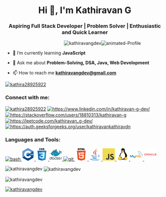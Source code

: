 <h1 align="center">Hi 👋, I'm Kathiravan G</h1>
<h3 align="center">Aspiring Full Stack Developer | Problem Solver | Enthusiastic and Quick Learner</h3>
<img align="right" alt="animated-Profile" width=200px src="https://img.freepik.com/premium-photo/portrait-successful-programmer-game-developer-coder-guy-uses-computer-laptop-work-game-design-hacker-boy-generative-ai-cyber-gamer_117038-7605.jpg">
<p align="right"> <img src="https://komarev.com/ghpvc/?username=kathiravangdev&label=Profile%20views&color=0e75b6&style=flat" alt="kathiravangdev" /> </p>

- 🌱 I’m currently learning **JavaScript**

- 💬 Ask me about **Problem-Solving, DSA, Java, Web Development**

- 📫 How to reach me **kathiravangdev@gmail.com**

<p align="left"> <a href="https://twitter.com/kathira28925922" target="blank"><img src="https://img.shields.io/twitter/follow/kathira28925922?logo=twitter&style=for-the-badge" alt="kathira28925922" /></a> </p>

<h3 align="left">Connect with me:</h3>
<p align="left">
<a href="https://twitter.com/kathira28925922" target="blank"><img align="center" src="https://raw.githubusercontent.com/rahuldkjain/github-profile-readme-generator/master/src/images/icons/Social/twitter.svg" alt="kathira28925922" height="30" width="40" /></a>
<a href="https://linkedin.com/in/https://www.linkedin.com/in/kathiravan-g-dev/" target="blank"><img align="center" src="https://raw.githubusercontent.com/rahuldkjain/github-profile-readme-generator/master/src/images/icons/Social/linked-in-alt.svg" alt="https://www.linkedin.com/in/kathiravan-g-dev/" height="30" width="40" /></a>
<a href="https://stackoverflow.com/users/https://stackoverflow.com/users/18810313/kathiravan-g" target="blank"><img align="center" src="https://raw.githubusercontent.com/rahuldkjain/github-profile-readme-generator/master/src/images/icons/Social/stack-overflow.svg" alt="https://stackoverflow.com/users/18810313/kathiravan-g" height="30" width="40" /></a>
<a href="https://www.leetcode.com/https://leetcode.com/kathiravan_g-dev/" target="blank"><img align="center" src="https://raw.githubusercontent.com/rahuldkjain/github-profile-readme-generator/master/src/images/icons/Social/leet-code.svg" alt="https://leetcode.com/kathiravan_g-dev/" height="30" width="40" /></a>
<a href="https://auth.geeksforgeeks.org/user/https://auth.geeksforgeeks.org/user/kathiravankathiravdn" target="blank"><img align="center" src="https://raw.githubusercontent.com/rahuldkjain/github-profile-readme-generator/master/src/images/icons/Social/geeks-for-geeks.svg" alt="https://auth.geeksforgeeks.org/user/kathiravankathiravdn" height="30" width="40" /></a>
</p>

<h3 align="left">Languages and Tools:</h3>
<p align="left"> <a href="https://www.gnu.org/software/bash/" target="_blank" rel="noreferrer"> <img src="https://www.vectorlogo.zone/logos/gnu_bash/gnu_bash-icon.svg" alt="bash" width="40" height="40"/> </a><a href="https://www.w3schools.com/cpp/" target="_blank" rel="noreferrer"> <img src="https://raw.githubusercontent.com/devicons/devicon/master/icons/cplusplus/cplusplus-original.svg" alt="cplusplus" width="40" height="40"/> </a> <a href="https://www.w3schools.com/css/" target="_blank" rel="noreferrer"> <img src="https://raw.githubusercontent.com/devicons/devicon/master/icons/css3/css3-original-wordmark.svg" alt="css3" width="40" height="40"/> </a> <a href="https://www.docker.com/" target="_blank" rel="noreferrer"> <img src="https://raw.githubusercontent.com/devicons/devicon/master/icons/docker/docker-original-wordmark.svg" alt="docker" width="40" height="40"/> </a> <a href="https://git-scm.com/" target="_blank" rel="noreferrer"> <img src="https://www.vectorlogo.zone/logos/git-scm/git-scm-icon.svg" alt="git" width="40" height="40"/> </a> <a href="https://www.w3.org/html/" target="_blank" rel="noreferrer"> <img src="https://raw.githubusercontent.com/devicons/devicon/master/icons/html5/html5-original-wordmark.svg" alt="html5" width="40" height="40"/> </a> <a href="https://www.java.com" target="_blank" rel="noreferrer"> <img src="https://raw.githubusercontent.com/devicons/devicon/master/icons/java/java-original.svg" alt="java" width="40" height="40"/> </a> <a href="https://developer.mozilla.org/en-US/docs/Web/JavaScript" target="_blank" rel="noreferrer"> <img src="https://raw.githubusercontent.com/devicons/devicon/master/icons/javascript/javascript-original.svg" alt="javascript" width="40" height="40"/> </a> <a href="https://www.linux.org/" target="_blank" rel="noreferrer"> <img src="https://raw.githubusercontent.com/devicons/devicon/master/icons/linux/linux-original.svg" alt="linux" width="40" height="40"/> </a> <a href="https://www.mysql.com/" target="_blank" rel="noreferrer"> <img src="https://raw.githubusercontent.com/devicons/devicon/master/icons/mysql/mysql-original-wordmark.svg" alt="mysql" width="40" height="40"/> </a> <a href="https://www.oracle.com/" target="_blank" rel="noreferrer"> <img src="https://raw.githubusercontent.com/devicons/devicon/master/icons/oracle/oracle-original.svg" alt="oracle" width="40" height="40"/> </a> </p>

<p><img align="left" src="https://github-readme-stats.vercel.app/api/top-langs?username=kathiravangdev&show_icons=true&locale=en&layout=compact" alt="kathiravangdev" /></p>

<p>&nbsp;<img align="center" src="https://github-readme-stats.vercel.app/api?username=kathiravangdev&show_icons=true&locale=en" alt="kathiravangdev" /></p>

<p><img align="center" src="https://github-readme-streak-stats.herokuapp.com/?user=kathiravangdev&" alt="kathiravangdev" /></p>

<p align="left"> <a href="https://github.com/ryo-ma/github-profile-trophy"><img src="https://github-profile-trophy.vercel.app/?username=kathiravangdev" alt="kathiravangdev" /></a> </p>
